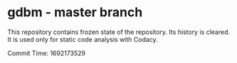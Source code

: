 # gdbm - master branch

This repository contains frozen state of the repository.
Its history is cleared. It is used only for static code
analysis with Codacy.

Commit Time: 1692173529